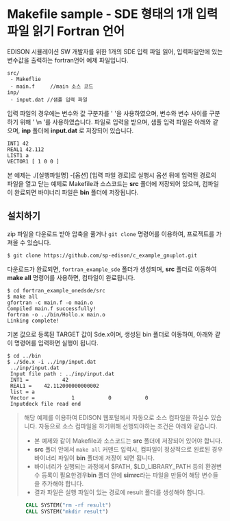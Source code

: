 # Makefile sample - SDE 형태의 1개 입력파일 읽기 Fortran 언어

EDISON 시뮬레이션 SW 개발자를 위한 1개의 SDE 입력 파일 읽어, 입력파일안에 있는 변수값을 출력하는 fortran언어 예제 파일입니다.

```
src/
 - Makeflie
 - main.f     //main 소스 코드
inp/
 - input.dat //샘플 입력 파일
```


입력 파일의 경우에는 변수와 값 구분자를 ' '을 사용하였으며, 변수와 변수 사이를 구분하기 위해 ' \n '를 사용하였습니다. 파일로 입력을 받으며, 샘플 입력 파일은 아래와 같으며, **inp** 폴더에 **input.dat** 로 저장되어 있습니다.

```
INT1 42
REAL1 42.112
LIST1 a
VECTOR1 [ 1 0 0 ]
```


본 예제는 ./[실행파일명] -[옵션] [입력 파일 경로]로 실행시 옵션 뒤에 입력된 경로의 파일을 열고 닫는 예제로 Makefile과 소스코드는  **src** 폴더에 저장되어 있으며, 컴파일이 완료되면 바이너리 파일은 **bin** 폴더에 저장됩니다.


## 설치하기

zip 파일을 다운로드 받아 압축을 풀거나 ```git clone``` 명령어를 이용하여, 프로젝트를 가져올 수 있습니다.

```
$ git clone https://github.com/sp-edison/c_example_gnuplot.git
```

다운로드가 완료되면, ```fortran_example_sde``` 폴더가 생성되며, **src** 폴더로 이동하여 **make all** 명령어를 사용하면, 컴파일이 완료됩니다.

```
$ cd fortran_example_onedsde/src
$ make all
gfortran -c main.f -o main.o
Compiled main.f successfully!
fortran -o ../bin/Hollo.x main.o
Linking complete!
```

기본 값으로 등록된 TARGET 값이 Sde.x이며, 생성된 bin 폴더로 이동하여, 아래와 같이 명령어를 입력하면 실행이 됩니다.

```
$ cd ../bin
$ ./Sde.x -i ../inp/input.dat
 ../inp/input.dat
 Input file path : ../inp/input.dat
 INT1 =           42
 REAL1 =    42.112000000000002
 list = a
 Vector =            1           0           0
 Inputdeck file read end
```

> 해당 예제를 이용하여 EDISON 웹포털에서 자동으로 소스 컴파일을 하실수 있습니다. 자동으로 소스 컴파일을 하기위해 선행되야하는 조건은 아래와 같습니다.
> - 본 예제와 같이 Makefile과 소스코드는 **src** 폴더에 저장되어 있어야 합니다. 
> - **src** 폴더 안에서 ```make all``` 커맨드 입력시, 컴파일이 정상적으로 왼료된 경우 바이너리 파일이 **bin** 폴더에 저장이 되면 됩니다.
> - 바이너리가 실행되는 과정에서 $PATH, $LD_LIBRARY_PATH 등의 환경변수 등록이 필요한경우**bin** 폴더 안에 **simrc**라는 파일을 만들어 해당 변수들을 추가해야 합니다. 
> - 결과 파일은 실행 파일이 있는 경로에 result 폴더를 생성해야 합니다.

```fortran
      CALL SYSTEM("rm -rf result")
      CALL SYSTEM("mkdir result")
```
